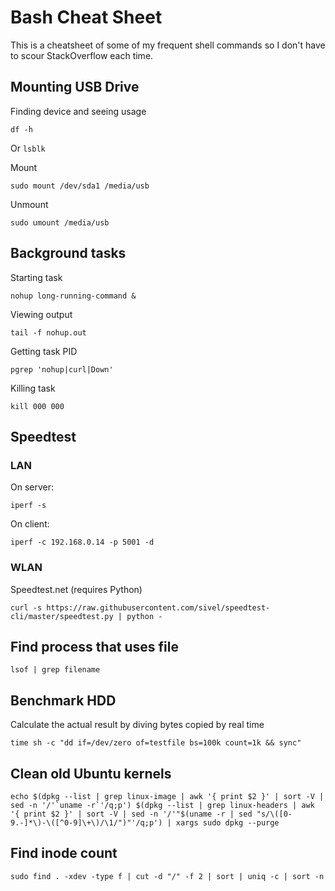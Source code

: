 
# Bash Cheat Sheet

This is a cheatsheet of some of my frequent shell commands so I don't have to scour StackOverflow each time.


## Mounting USB Drive

Finding device and seeing usage
```
df -h
```
Or `lsblk`

Mount
```
sudo mount /dev/sda1 /media/usb
```

Unmount
```
sudo umount /media/usb
```

## Background tasks

Starting task
```
nohup long-running-command &
```

Viewing output
```
tail -f nohup.out
```

Getting task PID
```
pgrep 'nohup|curl|Down'
```

Killing task
```
kill 000 000
```

## Speedtest

### LAN

On server:
```
iperf -s
```

On client:
```
iperf -c 192.168.0.14 -p 5001 -d
```

### WLAN

Speedtest.net (requires Python)
```
curl -s https://raw.githubusercontent.com/sivel/speedtest-cli/master/speedtest.py | python -
```

## Find process that uses file

```
lsof | grep filename
```

## Benchmark HDD

Calculate the actual result by diving bytes copied by real time
```
time sh -c "dd if=/dev/zero of=testfile bs=100k count=1k && sync"
```

## Clean old Ubuntu kernels

```
echo $(dpkg --list | grep linux-image | awk '{ print $2 }' | sort -V | sed -n '/'`uname -r`'/q;p') $(dpkg --list | grep linux-headers | awk '{ print $2 }' | sort -V | sed -n '/'"$(uname -r | sed "s/\([0-9.-]*\)-\([^0-9]\+\)/\1/")"'/q;p') | xargs sudo dpkg --purge
```

## Find inode count

```
sudo find . -xdev -type f | cut -d "/" -f 2 | sort | uniq -c | sort -n
```

